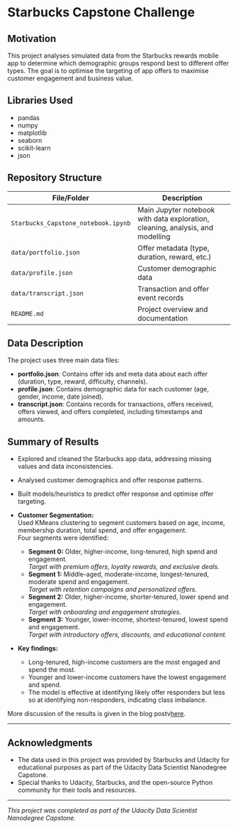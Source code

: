 # Starbucks Capstone Challenge

## Motivation

This project analyses simulated data from the Starbucks rewards mobile app to determine which demographic groups respond best to different offer types. The goal is to optimise the targeting of app offers to maximise customer engagement and business value.

## Libraries Used

- pandas
- numpy
- matplotlib
- seaborn
- scikit-learn
- json

## Repository Structure

| File/Folder                      | Description                                                                 |
|----------------------------------|-----------------------------------------------------------------------------|
| `Starbucks_Capstone_notebook.ipynb` | Main Jupyter notebook with data exploration, cleaning, analysis, and modelling |
| `data/portfolio.json`            | Offer metadata (type, duration, reward, etc.)                               |
| `data/profile.json`              | Customer demographic data                                                   |
| `data/transcript.json`           | Transaction and offer event records                                         |
| `README.md`                      | Project overview and documentation                                          |

## Data Description

The project uses three main data files:

- **portfolio.json**: Contains offer ids and meta data about each offer (duration, type, reward, difficulty, channels).
- **profile.json**: Contains demographic data for each customer (age, gender, income, date joined).
- **transcript.json**: Contains records for transactions, offers received, offers viewed, and offers completed, including timestamps and amounts.

## Summary of Results

- Explored and cleaned the Starbucks app data, addressing missing values and data inconsistencies.
- Analysed customer demographics and offer response patterns.
- Built models/heuristics to predict offer response and optimise offer targeting.
- **Customer Segmentation:**  
  Used KMeans clustering to segment customers based on age, income, membership duration, total spend, and offer engagement.  
  Four segments were identified:
    - **Segment 0:** Older, higher-income, long-tenured, high spend and engagement.  
      *Target with premium offers, loyalty rewards, and exclusive deals.*
    - **Segment 1:** Middle-aged, moderate-income, longest-tenured, moderate spend and engagement.  
      *Target with retention campaigns and personalized offers.*
    - **Segment 2:** Older, higher-income, shorter-tenured, lower spend and engagement.  
      *Target with onboarding and engagement strategies.*
    - **Segment 3:** Younger, lower-income, shortest-tenured, lowest spend and engagement.  
      *Target with introductory offers, discounts, and educational content.*

- **Key findings:**  
  - Long-tenured, high-income customers are the most engaged and spend the most.
  - Younger and lower-income customers have the lowest engagement and spend.
  - The model is effective at identifying likely offer responders but less so at identifying non-responders, indicating class imbalance.

More discussion of the results is given in the blog postv[here](https://abdualazem-fadol.medium.com/the-starbucks-rewards-experiment-surprising-trends-in-customer-behaviour-tell-f7def0067d63).

---

## Acknowledgments

- The data used in this project was provided by Starbucks and Udacity for educational purposes as part of the Udacity Data Scientist Nanodegree Capstone.
- Special thanks to Udacity, Starbucks, and the open-source Python community for their tools and resources.

---

*This project was completed as part of the Udacity Data Scientist Nanodegree Capstone.*